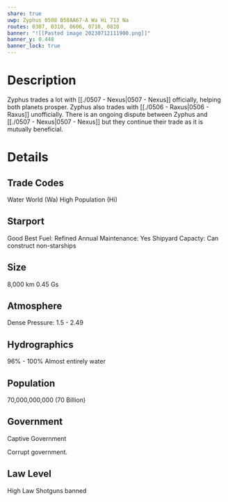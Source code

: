 ```yaml
---
share: true
uwp: Zyphus 0508 B58AA67-A Wa Hi 713 Na
routes: 0307, 0310, 0606, 0710, 0810
banner: "![[Pasted image 20230712111900.png]]"
banner_y: 0.448
banner_lock: true
---
```


# Description
Zyphus trades a lot with [[./0507 - Nexus|0507 - Nexus]] officially, helping both planets prosper. Zyphus also trades with [[./0506 - Raxus|0506 - Raxus]] unofficially. There is an ongoing dispute between Zyphus and [[./0507 - Nexus|0507 - Nexus]] but they continue their trade as it is mutually beneficial.

# Details
## Trade Codes
Water World (Wa)
High Population (Hi)

## Starport
Good
Best Fuel: Refined
Annual Maintenance: Yes
Shipyard Capacty: Can construct non-starships

## Size
8,000 km
0.45 Gs

## Atmosphere
Dense
Pressure: 1.5 - 2.49

## Hydrographics
96% - 100%
Almost entirely water

## Population
70,000,000,000 (70 Billion)

## Government
Captive Government

Corrupt government.

## Law Level
High Law
Shotguns banned